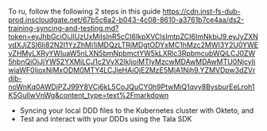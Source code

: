 To ru, follow the following 2 steps in this guide https://cdn.inst-fs-dub-prod.inscloudgate.net/67b5c6a2-b043-4c08-8610-a3761b7ce4aa/ds2-training-syncing-and-testing.md?token=eyJhbGciOiJIUzUxMiIsInR5cCI6IkpXVCIsImtpZCI6ImNkbiJ9.eyJyZXNvdXJjZSI6Ii82N2I1YzZhMi1iMDQzLTRjMDgtODYxMC1hMzc2MWI3Y2U0YWEvZHMyLXRyYWluaW5nLXN5bmNpbmctYW5kLXRlc3RpbmcubWQiLCJ0ZW5hbnQiOiJjYW52YXMiLCJ1c2VyX2lkIjoiMTIyMzcwMDAwMDAwMTU0NjcyIiwiaWF0IjoxNjMxODM0MTY4LCJleHAiOjE2MzE5MjA1Njh9.YZMVDpw3dZVrdjb-noWnKq0AWDjPZJ99Y8VCj6kL5CoJQuCY0h9PtwMiQ1qyy8BvsburEeLroh1K5GulIwVnWg&content_type=text%2Fmarkdown
- Syncing your local DDD files to the Kubernetes cluster with Okteto, and
- Test and interact with your DDDs using the Tala SDK
